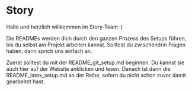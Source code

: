# Story

Hallo und herzlich willkommen im Story-Team :)

Die READMEs werden dich durch den ganzen Prozess des Setups führen, bis du selbst am Projekt arbeiten kannst.
Solltest du zwischendrin Fragen haben, dann sprich uns einfach an. 

Zuerst solltest du mit der README_git_setup.md beginnen. Du kannst sie auch hier auf der Website anklicken und lesen.
Danach ist dann die README_latex_setup.md an der Reihe, sofern du nicht schon zuvor damit gearbeitet hast.
